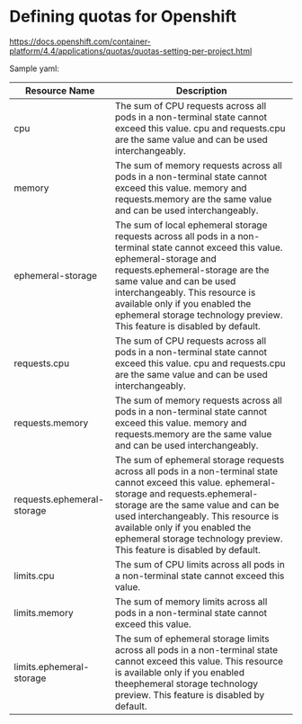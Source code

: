 # Defining quotas for Openshift 
https://docs.openshift.com/container-platform/4.4/applications/quotas/quotas-setting-per-project.html

Sample yaml:


|Resource Name|Description|
|--- |--- |
|cpu|The sum of CPU requests across all pods in a non-terminal state cannot exceed this value. cpu and requests.cpu are the same value and can be used interchangeably.|
|memory|The sum of memory requests across all pods in a non-terminal state cannot exceed this value. memory and requests.memory are the same value and can be used interchangeably.|
|ephemeral-storage|The sum of local ephemeral storage requests across all pods in a non-terminal state cannot exceed this value. ephemeral-storage and requests.ephemeral-storage are the same value and can be used interchangeably. This resource is available only if you enabled the ephemeral storage technology preview. This feature is disabled by default.|
|requests.cpu|The sum of CPU requests across all pods in a non-terminal state cannot exceed this value. cpu and requests.cpu are the same value and can be used interchangeably.|
|requests.memory|The sum of memory requests across all pods in a non-terminal state cannot exceed this value. memory and requests.memory are the same value and can be used interchangeably.|
|requests.ephemeral-storage|The sum of ephemeral storage requests across all pods in a non-terminal state cannot exceed this value. ephemeral-storage and requests.ephemeral-storage are the same value and can be used interchangeably. This resource is available only if you enabled the ephemeral storage technology preview. This feature is disabled by default.|
|limits.cpu|The sum of CPU limits across all pods in a non-terminal state cannot exceed this value.|
|limits.memory|The sum of memory limits across all pods in a non-terminal state cannot exceed this value.|
|limits.ephemeral-storage|The sum of ephemeral storage limits across all pods in a non-terminal state cannot exceed this value. This resource is available only if you enabled theephemeral storage technology preview. This feature is disabled by default.|



